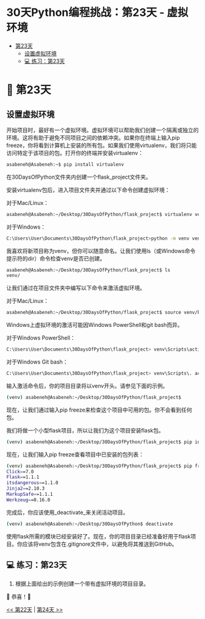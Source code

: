 # 30天Python编程挑战：第23天 - 虚拟环境

- [第23天](#-第23天)
  - [设置虚拟环境](#设置虚拟环境)
  - [💻 练习：第23天](#-练习第23天)

# 📘 第23天

## 设置虚拟环境

开始项目时，最好有一个虚拟环境。虚拟环境可以帮助我们创建一个隔离或独立的环境。这将有助于避免不同项目之间的依赖冲突。如果你在终端上输入pip freeze，你将看到计算机上安装的所有包。如果我们使用virtualenv，我们将只能访问特定于该项目的包。打开你的终端并安装virtualenv：

```sh
asabeneh@Asabeneh:~$ pip install virtualenv
```

在30DaysOfPython文件夹内创建一个flask_project文件夹。

安装virtualenv包后，进入项目文件夹并通过以下命令创建虚拟环境：

对于Mac/Linux：
```sh
asabeneh@Asabeneh:~/Desktop/30DaysOfPython/flask_project$ virtualenv venv
```

对于Windows：
```sh
C:\Users\User\Documents\30DaysOfPython\flask_project>python -m venv venv
```

我喜欢将新项目称为venv，但你可以随意命名。让我们使用ls（或Windows命令提示符的dir）命令检查venv是否已创建。

```sh
asabeneh@Asabeneh:~/Desktop/30DaysOfPython/flask_project$ ls
venv/
```

让我们通过在项目文件夹中编写以下命令来激活虚拟环境。

对于Mac/Linux：
```sh
asabeneh@Asabeneh:~/Desktop/30DaysOfPython/flask_project$ source venv/bin/activate
```

Windows上虚拟环境的激活可能因Windows PowerShell和git bash而异。

对于Windows PowerShell：
```sh
C:\Users\User\Documents\30DaysOfPython\flask_project> venv\Scripts\activate
```

对于Windows Git bash：
```sh
C:\Users\User\Documents\30DaysOfPython\flask_project> venv\Scripts\. activate
```

输入激活命令后，你的项目目录将以venv开头。请参见下面的示例。

```sh
(venv) asabeneh@Asabeneh:~/Desktop/30DaysOfPython/flask_project$
```

现在，让我们通过输入pip freeze来检查这个项目中可用的包。你不会看到任何包。

我们将做一个小型flask项目，所以让我们为这个项目安装flask包。

```sh
(venv) asabeneh@Asabeneh:~/Desktop/30DaysOfPython/flask_project$ pip install Flask
```

现在，让我们输入pip freeze查看项目中已安装的包列表：

```sh
(venv) asabeneh@Asabeneh:~/Desktop/30DaysOfPython/flask_project$ pip freeze
Click==7.0
Flask==1.1.1
itsdangerous==1.1.0
Jinja2==2.10.3
MarkupSafe==1.1.1
Werkzeug==0.16.0
```

完成后，你应该使用_deactivate_来关闭活动项目。

```sh
(venv) asabeneh@Asabeneh:~/Desktop/30DaysOfPython$ deactivate
```

使用flask所需的模块已经安装好了。现在，你的项目目录已经准备好用于flask项目。你应该将venv包含在.gitignore文件中，以避免将其推送到GitHub。

## 💻 练习：第23天

1. 根据上面给出的示例创建一个带有虚拟环境的项目目录。

🎉 恭喜！🎉

[<< 第22天](./22_Day_Web_scraping/22_web_scraping_cn.md) | [第24天 >>](./24_Day_Statistics/24_statistics_cn.md) 